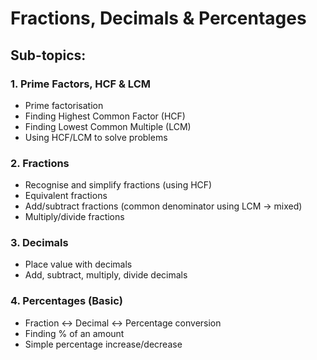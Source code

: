 # Fractions, Decimals & Percentages

## Sub-topics:

### 1. Prime Factors, HCF & LCM
- Prime factorisation
- Finding Highest Common Factor (HCF)
- Finding Lowest Common Multiple (LCM)
- Using HCF/LCM to solve problems

### 2. Fractions
- Recognise and simplify fractions (using HCF)
- Equivalent fractions
- Add/subtract fractions (common denominator using LCM → mixed)
- Multiply/divide fractions

### 3. Decimals
- Place value with decimals
- Add, subtract, multiply, divide decimals

### 4. Percentages (Basic)
- Fraction ↔ Decimal ↔ Percentage conversion
- Finding % of an amount
- Simple percentage increase/decrease